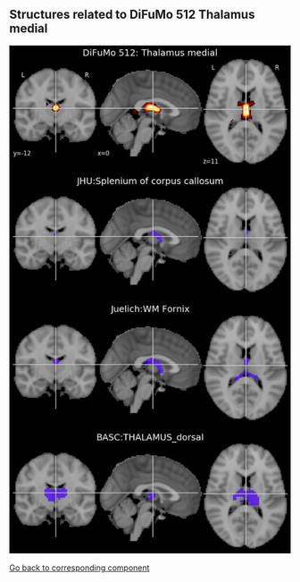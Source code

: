 


## Structures related to DiFuMo 512 Thalamus medial

![421](421.jpg "Structures related to DiFuMo 512 Thalamus medial")

[Go back to corresponding component](https://parietal-inria.github.io/DiFuMo/512/html/421.html)